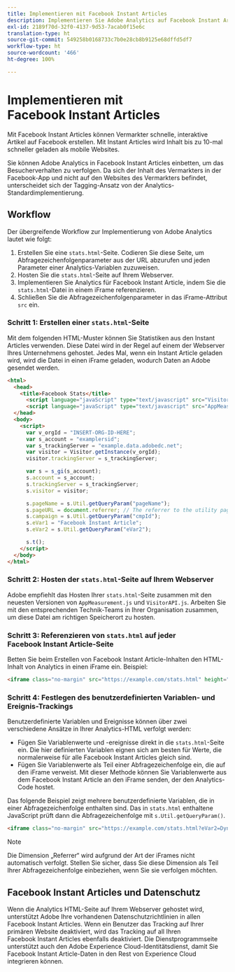 ```yaml
---
title: Implementieren mit Facebook Instant Articles
description: Implementieren Sie Adobe Analytics auf Facebook Instant Article-Seiten.
exl-id: 2189f70d-32f0-4137-9d53-7acab0f15e6c
translation-type: ht
source-git-commit: 549258b0168733c7b0e28cb8b9125e68dffd5df7
workflow-type: ht
source-wordcount: '466'
ht-degree: 100%

---
```


# Implementieren mit Facebook Instant Articles

Mit Facebook Instant Articles können Vermarkter schnelle, interaktive Artikel auf Facebook erstellen. Mit Instant Articles wird Inhalt bis zu 10-mal schneller geladen als mobile Websites.

Sie können Adobe Analytics in Facebook Instant Articles einbetten, um das Besucherverhalten zu verfolgen. Da sich der Inhalt des Vermarkters in der Facebook-App und nicht auf den Websites des Vermarkters befindet, unterscheidet sich der Tagging-Ansatz von der Analytics-Standardimplementierung.

## Workflow

Der übergreifende Workflow zur Implementierung von Adobe Analytics lautet wie folgt:

1. Erstellen Sie eine `stats.html`-Seite. Codieren Sie diese Seite, um Abfragezeichenfolgenparameter aus der URL abzurufen und jeden Parameter einer Analytics-Variablen zuzuweisen.
1. Hosten Sie die `stats.html`-Seite auf Ihrem Webserver.
1. Implementieren Sie Analytics für Facebook Instant Article, indem Sie die `stats.html`-Datei in einem iFrame referenzieren.
1. Schließen Sie die Abfragezeichenfolgenparameter in das iFrame-Attribut `src` ein.

### Schritt 1: Erstellen einer `stats.html`-Seite

Mit dem folgenden HTML-Muster können Sie Statistiken aus den Instant Articles verwenden. Diese Datei wird in der Regel auf einem der Webserver Ihres Unternehmens gehostet. Jedes Mal, wenn ein Instant Article geladen wird, wird die Datei in einen iFrame geladen, wodurch Daten an Adobe gesendet werden.

```html
<html>
  <head>
    <title>Facebook Stats</title>
      <script language="javaScript" type="text/javascript" src="VisitorAPI.js"></script>
      <script language="javaScript" type="text/javascript" src="AppMeasurement.js"></script>
  </head>
  <body>
    <script>
      var v_orgId = "INSERT-ORG-ID-HERE";
      var s_account = "examplersid";
      var s_trackingServer = "example.data.adobedc.net";
      var visitor = Visitor.getInstance(v_orgId);
      visitor.trackingServer = s_trackingServer;

      var s = s_gi(s_account);
      s.account = s_account;
      s.trackingServer = s_trackingServer;
      s.visitor = visitor;

      s.pageName = s.Util.getQueryParam("pageName");
      s.pageURL = document.referrer; // The referrer to the utility page is the parent frame
      s.campaign = s.Util.getQueryParam("cmpId");
      s.eVar1 = "Facebook Instant Article";
      s.eVar2 = s.Util.getQueryParam("eVar2");

      s.t();
    </script>
  </body>
</html>
```

### Schritt 2: Hosten der `stats.html`-Seite auf Ihrem Webserver

Adobe empfiehlt das Hosten Ihrer `stats.html`-Seite zusammen mit den neuesten Versionen von `AppMeasurement.js` und `VisitorAPI.js`. Arbeiten Sie mit den entsprechenden Technik-Teams in Ihrer Organisation zusammen, um diese Datei am richtigen Speicherort zu hosten.

### Schritt 3: Referenzieren von `stats.html` auf jeder Facebook Instant Article-Seite

Betten Sie beim Erstellen von Facebook Instant Article-Inhalten den HTML-Inhalt von Analytics in einen iFrame ein. Beispiel:

```html
<iframe class="no-margin" src="https://example.com/stats.html" height="0"></iframe>
```

### Schritt 4: Festlegen des benutzerdefinierten Variablen- und Ereignis-Trackings

Benutzerdefinierte Variablen und Ereignisse können über zwei verschiedene Ansätze in Ihrer Analytics-HTML verfolgt werden:

* Fügen Sie Variablenwerte und -ereignisse direkt in die `stats.html`-Seite ein. Die hier definierten Variablen eignen sich am besten für Werte, die normalerweise für alle Facebook Instant Articles gleich sind.
* Fügen Sie Variablenwerte als Teil einer Abfragezeichenfolge ein, die auf den iFrame verweist. Mit dieser Methode können Sie Variablenwerte aus dem Facebook Instant Article an den iFrame senden, der den Analytics-Code hostet.

Das folgende Beispiel zeigt mehrere benutzerdefinierte Variablen, die in einer Abfragezeichenfolge enthalten sind. Das in `stats.html` enthaltene JavaScript prüft dann die Abfragezeichenfolge mit `s.Util.getQueryParam()`.

```html
<iframe class="no-margin" src="https://example.com/stats.html?eVar2=Dynamic%20article%20title&pageName=Example%20article%20name&cmpId=exampleID123" height="0"></iframe>
```

>[!NOTE]
>
>Die Dimension „Referrer“ wird aufgrund der Art der iFrames nicht automatisch verfolgt. Stellen Sie sicher, dass Sie diese Dimension als Teil Ihrer Abfragezeichenfolge einbeziehen, wenn Sie sie verfolgen möchten.

## Facebook Instant Articles und Datenschutz

Wenn die Analytics HTML-Seite auf Ihrem Webserver gehostet wird, unterstützt Adobe Ihre vorhandenen Datenschutzrichtlinien in allen Facebook Instant Articles. Wenn ein Benutzer das Tracking auf Ihrer primären Website deaktiviert, wird das Tracking auf all Ihren Facebook Instant Articles ebenfalls deaktiviert. Die Dienstprogrammseite unterstützt auch den Adobe Experience Cloud-Identitätsdienst, damit Sie Facebook Instant Article-Daten in den Rest von Experience Cloud integrieren können.

